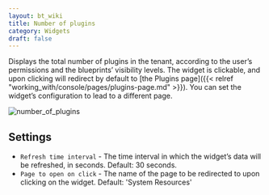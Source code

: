 ```yaml
---
layout: bt_wiki
title: Number of plugins
category: Widgets
draft: false
---
```

Displays the total number of plugins in the tenant, according to the user’s permissions and the blueprints’ visibility levels.
The widget is clickable, and upon clicking will redirect by default to
[the Plugins page]({{< relref "working_with/console/pages/plugins-page.md" >}}).
You can set the widget’s configuration to lead to a different page.

![number_of_plugins]( /images/ui/widgets/num_of_plugins.png )


## Settings

* `Refresh time interval` - The time interval in which the widget’s data will be refreshed, in seconds. Default: 30 seconds.
* `Page to open on click` - The name of the page to be redirected to upon clicking on the widget. Default: 'System Resources'
